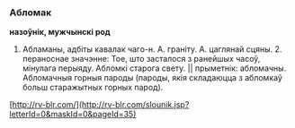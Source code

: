 ### Абломак
**назоўнік, мужчынскі род**

1. Абламаны, адбіты кавалак чаго-н. А. граніту. А. цаглянай сцяны. 2. пераноснае значэнне: Тое, што засталося з ранейшых часоў, мінулага перыяду. Абломкі старога свету. || прыметнік: абломачны. Абломачныя горныя пароды (пароды, якія складаюцца з абломкаў больш старажытных горных парод).

<a rel="author">[http://rv-blr.com/](http://rv-blr.com/slounik.jsp?letterId=0&maskId=0&pageId=35)</a>
